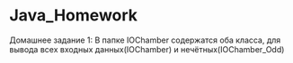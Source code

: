 # Java_Homework
Домашнее задание 1:
В папке IOChamber содержатся оба класса, для вывода всех входных данных(IOChamber) и нечётных(IOChamber_Odd)
